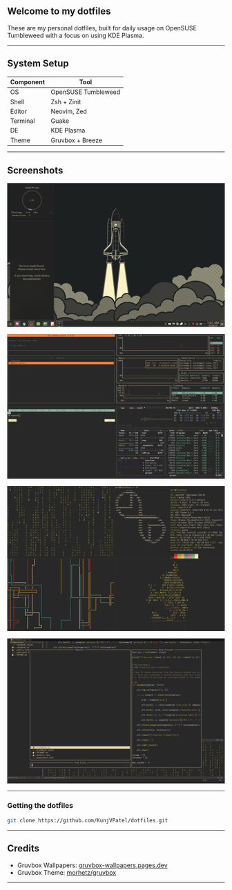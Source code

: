 ## Welcome to my dotfiles

These are my personal dotfiles, built for daily usage on OpenSUSE Tumbleweed with a focus on using KDE Plasma.

---

## System Setup

| Component       | Tool               |
|----------------|--------------------|
| OS             | OpenSUSE Tumbleweed |
| Shell          | Zsh + Zinit        |
| Editor         | Neovim, Zed        |
| Terminal       | Guake              |
| DE             | KDE Plasma         |
| Theme          | Gruvbox + Breeze   |

---

## Screenshots

![main_homepage](assets/main_homepage.png)

![terminal_1](assets/terminal_1.png)

![terminal_2](assets/terminal_2.png)

![terminal_3](assets/terminal_3.png)

---

### Getting the dotfiles


```bash
git clone https://github.com/KunjVPatel/dotfiles.git
```

---

## Credits

- Gruvbox Wallpapers: [gruvbox-wallpapers.pages.dev](https://gruvbox-wallpapers.pages.dev)
- Gruvbox Theme: [morhetz/gruvbox](https://github.com/morhetz/gruvbox)

---
